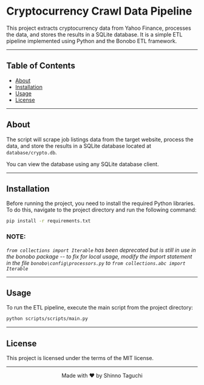 # Cryptocurrency Crawl Data Pipeline

This project extracts cryptocurrency data from Yahoo Finance, processes the data, and stores the results in a SQLite database. It is a simple ETL pipeline implemented using Python and the Bonobo ETL framework.

---

## Table of Contents

-   [About](#about)
-   [Installation](#installation)
-   [Usage](#usage)
-   [License](#license)

---

## About

The script will scrape job listings data from the target website, process the data, and store the results in a SQLite database located at `database/crypto.db`.

You can view the database using any SQLite database client.

---

## Installation

Before running the project, you need to install the required Python libraries. To do this, navigate to the project directory and run the following command:

```bash
pip install -r requirements.txt
```

### NOTE:

_`from collections import Iterable` has been deprecated but is still in use in the bonobo package -- to fix for local usage, modify the import statement in the file `bonobo\config\processors.py` to `from collections.abc import Iterable`_

---

## Usage

To run the ETL pipeline, execute the main script from the project directory:

```bash
python scripts/scripts/main.py
```

---

## License

This project is licensed under the terms of the MIT license.

---

<p align="center">Made with ❤️ by Shinno Taguchi</p>
